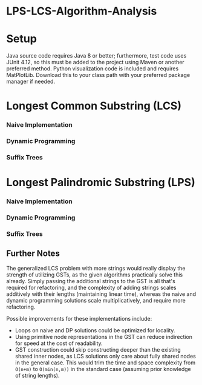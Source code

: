 # LPS-LCS-Algorithm-Analysis

# Setup 

Java source code requires Java 8 or better; furthermore, test code uses JUnit 4.12, so this must be added to the project using Maven 
or another preferred method. Python visualization code is included and requires MatPlotLib. Download this to your class path
with your preferred package manager if needed.

# Longest Common Substring (LCS)
### Naive Implementation

### Dynamic Programming

### Suffix Trees

# Longest Palindromic Substring (LPS)
### Naive Implementation

### Dynamic Programming

### Suffix Trees

## Further Notes

The generalized LCS problem with more strings would really display the strength of utilizing GSTs, as the given algorithms practically solve this already.  Simply passing the additional strings to the GST is all that's required for refactoring, and the complexity of adding strings scales additively with their lengths (maintaining linear time), whereas the naive and dynamic programming solutions scale multiplicatively, and require more refactoring.

Possible improvements for these implementations include:
* Loops on naive and DP solutions could be optimized for locality.
* Using primitive node representations in the GST can reduce indirection for speed at the cost of readability.
* GST construction could skip constructing deeper than the existing shared inner nodes, as LCS solutions only care
about fully shared nodes in the general case. This would trim the time and space complexity from `O(n+m)` to `O(min(n,m))` 
in the standard case (assuming prior knowledge of string lengths). 
